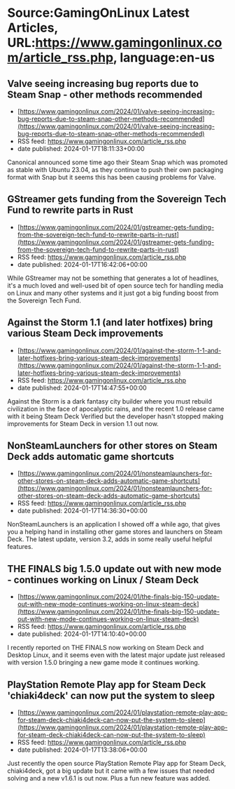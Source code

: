 # Source:GamingOnLinux Latest Articles, URL:https://www.gamingonlinux.com/article_rss.php, language:en-us

## Valve seeing increasing bug reports due to Steam Snap - other methods recommended
 - [https://www.gamingonlinux.com/2024/01/valve-seeing-increasing-bug-reports-due-to-steam-snap-other-methods-recommended](https://www.gamingonlinux.com/2024/01/valve-seeing-increasing-bug-reports-due-to-steam-snap-other-methods-recommended)
 - RSS feed: https://www.gamingonlinux.com/article_rss.php
 - date published: 2024-01-17T18:11:33+00:00

Canonical announced some time ago their Steam Snap which was promoted as stable with Ubuntu 23.04, as they continue to push their own packaging format with Snap but it seems this has been causing problems for Valve.

## GStreamer gets funding from the Sovereign Tech Fund to rewrite parts in Rust
 - [https://www.gamingonlinux.com/2024/01/gstreamer-gets-funding-from-the-sovereign-tech-fund-to-rewrite-parts-in-rust](https://www.gamingonlinux.com/2024/01/gstreamer-gets-funding-from-the-sovereign-tech-fund-to-rewrite-parts-in-rust)
 - RSS feed: https://www.gamingonlinux.com/article_rss.php
 - date published: 2024-01-17T16:42:06+00:00

While GStreamer may not be something that generates a lot of headlines, it's a much loved and well-used bit of open source tech for handling media on Linux and many other systems and it just got a big funding boost from the Sovereign Tech Fund.

## Against the Storm 1.1 (and later hotfixes) bring various Steam Deck improvements
 - [https://www.gamingonlinux.com/2024/01/against-the-storm-1-1-and-later-hotfixes-bring-various-steam-deck-improvements](https://www.gamingonlinux.com/2024/01/against-the-storm-1-1-and-later-hotfixes-bring-various-steam-deck-improvements)
 - RSS feed: https://www.gamingonlinux.com/article_rss.php
 - date published: 2024-01-17T14:47:55+00:00

Against the Storm is a dark fantasy city builder where you must rebuild civilization in the face of apocalyptic rains, and the recent 1.0 release came with it being Steam Deck Verified but the developer hasn't stopped making improvements for Steam Deck in version 1.1 out now.

## NonSteamLaunchers for other stores on Steam Deck adds automatic game shortcuts
 - [https://www.gamingonlinux.com/2024/01/nonsteamlaunchers-for-other-stores-on-steam-deck-adds-automatic-game-shortcuts](https://www.gamingonlinux.com/2024/01/nonsteamlaunchers-for-other-stores-on-steam-deck-adds-automatic-game-shortcuts)
 - RSS feed: https://www.gamingonlinux.com/article_rss.php
 - date published: 2024-01-17T14:36:30+00:00

NonSteamLaunchers is an application I showed off a while ago, that gives you a helping hand in installing other game stores and launchers on Steam Deck. The latest update, version 3.2, adds in some really useful helpful features.

## THE FINALS big 1.5.0 update out with new mode - continues working on Linux / Steam Deck
 - [https://www.gamingonlinux.com/2024/01/the-finals-big-150-update-out-with-new-mode-continues-working-on-linux-steam-deck](https://www.gamingonlinux.com/2024/01/the-finals-big-150-update-out-with-new-mode-continues-working-on-linux-steam-deck)
 - RSS feed: https://www.gamingonlinux.com/article_rss.php
 - date published: 2024-01-17T14:10:40+00:00

I recently reported on THE FINALS now working on Steam Deck and Desktop Linux, and it seems even with the latest major update just released with version 1.5.0 bringing a new game mode it continues working.

## PlayStation Remote Play app for Steam Deck 'chiaki4deck' can now put the system to sleep
 - [https://www.gamingonlinux.com/2024/01/playstation-remote-play-app-for-steam-deck-chiaki4deck-can-now-put-the-system-to-sleep](https://www.gamingonlinux.com/2024/01/playstation-remote-play-app-for-steam-deck-chiaki4deck-can-now-put-the-system-to-sleep)
 - RSS feed: https://www.gamingonlinux.com/article_rss.php
 - date published: 2024-01-17T13:38:06+00:00

Just recently the open source PlayStation Remote Play app for Steam Deck, chiaki4deck, got a big update but it came with a few issues that needed solving and a new v1.6.1 is out now. Plus a fun new feature was added.

